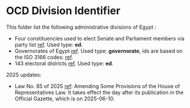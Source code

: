 # OCD Division Identifier 

This folder list the following administrative divisions of Egypt :

* Four constituencies used to elect Senate and Parliament members via party list [ref](https://en.wikipedia.org/wiki/2020_Egyptian_parliamentary_election). Used type: **ed**.
* Governorates of Egypt [ref](https://en.wikipedia.org/wiki/Governorates_of_Egypt). Used type: **governorate**, ids are based on the ISO 3166 codes: [ref](https://www.iso.org/obp/ui/#iso:code:3166:EG).
* 143 electoral districts [ref](https://qadaya.net/wp-content/uploads/2021/07/174_42.pdf). Used type: **ed**.

2025 updates:

* Law No. 85 of 2025 [ref](https://www.almasdar.com/156868): Amending Some Provisions of the House of Representatives Law. It takes effect the day after its publication in the Official Gazette, which is on 2025-06-10.
